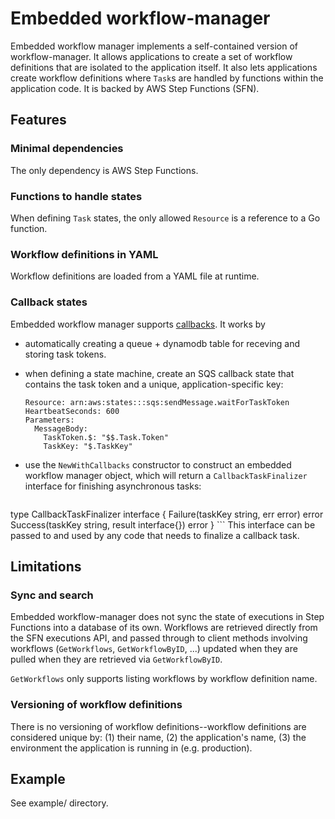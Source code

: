 # Embedded workflow-manager

Embedded workflow manager implements a self-contained version of workflow-manager.
It allows applications to create a set of workflow definitions that are isolated to the application itself.
It also lets applications create workflow definitions where `Task`s are handled by functions within the application code.
It is backed by AWS Step Functions (SFN).

## Features

### Minimal dependencies

The only dependency is AWS Step Functions.

### Functions to handle states

When defining `Task` states, the only allowed `Resource` is a reference to a Go function.

### Workflow definitions in YAML

Workflow definitions are loaded from a YAML file at runtime.

### Callback states

Embedded workflow manager supports [callbacks](https://docs.aws.amazon.com/step-functions/latest/dg/connect-to-resource.html#connect-wait-token). It works by
- automatically creating a queue + dynamodb table for receving and storing task tokens.
- when defining a state machine, create an SQS callback state that contains the
  task token and a unique, application-specific key:

    ```
    Resource: arn:aws:states:::sqs:sendMessage.waitForTaskToken
    HeartbeatSeconds: 600
    Parameters:
      MessageBody:
        TaskToken.$: "$$.Task.Token"
        TaskKey: "$.TaskKey"
    ```
- use the `NewWithCallbacks` constructor to construct an embedded workflow
  manager object, which will return a `CallbackTaskFinalizer` interface for finishing
  asynchronous tasks:

    ```go
type CallbackTaskFinalizer interface {
	Failure(taskKey string, err error) error
	Success(taskKey string, result interface{}) error
}
    ```
    This interface can be passed to and used by any code that needs to finalize
    a callback task.


## Limitations

### Sync and search

Embedded workflow-manager does not sync the state of executions in Step Functions into a database of its own.
Workflows are retrieved directly from the SFN executions API, and passed through to client methods involving workflows (`GetWorkflows`, `GetWorkflowByID`, ...)  updated when they are pulled when they are retrieved via `GetWorkflowByID`.

`GetWorkflows` only supports listing workflows by workflow definition name.

### Versioning of workflow definitions

There is no versioning of workflow definitions--workflow definitions are considered unique by: (1) their name, (2) the application's name, (3) the environment the application is running in (e.g. production).


## Example

See example/ directory.
